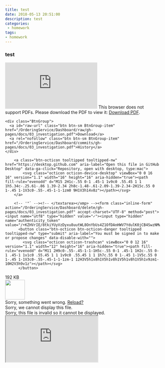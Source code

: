 ```yaml
---
title: test
date: 2018-05-13 20:51:00
description: test
categories:
 - homework
tags: 
- homework
---
```

### test

<object data="https://github.com/OrderingService/Dashboard/blob/gh-pages/docs/03_investigation.pdf" type="application/pdf" width="700px" height="700px">
    <embed src="https://github.com/OrderingService/Dashboard/blob/gh-pages/docs/03_investigation.pdf">
        This browser does not support PDFs. Please download the PDF to view it: <a href="https://github.com/OrderingService/Dashboard/blob/gh-pages/docs/03_investigation.pdf">Download PDF</a>.</p>
    </embed>
</object>


<div class="file">
    <div class="file-header">
  <div class="file-actions">

    <div class="BtnGroup">
      <a id="raw-url" class="btn btn-sm BtnGroup-item" href="/OrderingService/Dashboard/raw/gh-pages/docs/03_investigation.pdf">Download</a>
      <a rel="nofollow" class="btn btn-sm BtnGroup-item" href="/OrderingService/Dashboard/commits/gh-pages/docs/03_investigation.pdf">History</a>
    </div>

        <a class="btn-octicon tooltipped tooltipped-nw" href="https://desktop.github.com" aria-label="Open this file in GitHub Desktop" data-ga-click="Repository, open with desktop, type:mac">
            <svg class="octicon octicon-device-desktop" viewBox="0 0 16 16" version="1.1" width="16" height="16" aria-hidden="true"><path fill-rule="evenodd" d="M15 2H1c-.55 0-1 .45-1 1v9c0 .55.45 1 1 1h5.34c-.25.61-.86 1.39-2.34 2h8c-1.48-.61-2.09-1.39-2.34-2H15c.55 0 1-.45 1-1V3c0-.55-.45-1-1-1zm0 9H1V3h14v8z"></path></svg>
        </a>

        <!-- '"` --><!-- </textarea></xmp> --><form class="inline-form" action="/OrderingService/Dashboard/delete/gh-pages/docs/03_investigation.pdf" accept-charset="UTF-8" method="post"><input name="utf8" type="hidden" value="✓"><input type="hidden" name="authenticity_token" value="/+KZHVrIE/8tkiYUyVzDyxu8uutWL8OnYbUs4Z1OfDAnHWV7YdulK0jCB4SwzNMw/oEyb3qVN4EM6ygzOQHCaQ==">
          <button class="btn-octicon btn-octicon-danger tooltipped tooltipped-nw" type="submit" aria-label="You must be signed in to make or propose changes" data-disable-with="">
            <svg class="octicon octicon-trashcan" viewBox="0 0 12 16" version="1.1" width="12" height="16" aria-hidden="true"><path fill-rule="evenodd" d="M11 2H9c0-.55-.45-1-1-1H5c-.55 0-1 .45-1 1H2c-.55 0-1 .45-1 1v1c0 .55.45 1 1 1v9c0 .55.45 1 1 1h7c.55 0 1-.45 1-1V5c.55 0 1-.45 1-1V3c0-.55-.45-1-1-1zm-1 12H3V5h1v8h1V5h1v8h1V5h1v8h1V5h1v9zm1-10H2V3h9v1z"></path></svg>
          </button>
</form>  </div>

  <div class="file-info">
    192 KB
  </div>
</div>

    

  <div itemprop="text" class="blob-wrapper data type-text">
      
  <div class="render-wrapper">
    <div class="render-container js-render-target is-render-automatic is-render-requested is-render-failed" data-identity="03ebdcc9-5ea2-4204-86ef-ba0e1d0afe66" data-host="https://render.githubusercontent.com" data-type="pdf">
      <img class="octospinner" alt="" src="https://assets-cdn.github.com/images/spinners/octocat-spinner-128.gif" width="64" height="64">
      <div class="render-viewer-error">Sorry, something went wrong. <a href="https://github.com/OrderingService/Dashboard/blob/gh-pages/docs/03_investigation.pdf">Reload?</a></div>
      <div class="render-viewer-fatal">Sorry, we cannot display this file.</div>
      <div class="render-viewer-invalid">Sorry, this file is invalid so it cannot be displayed.</div>
      <iframe class="render-viewer" src="https://render.githubusercontent.com/view/pdf?commit=0f16dad191d128603282ff75212aacf6c4e055cd&amp;enc_url=68747470733a2f2f7261772e67697468756275736572636f6e74656e742e636f6d2f4f72646572696e67536572766963652f44617368626f6172642f306631366461643139316431323836303332383266663735323132616163663663346530353563642f646f63732f30335f696e7665737469676174696f6e2e706466&amp;nwo=OrderingService%2FDashboard&amp;path=docs%2F03_investigation.pdf&amp;repository_id=126482168&amp;repository_type=Repository#03ebdcc9-5ea2-4204-86ef-ba0e1d0afe66" sandbox="allow-scripts allow-same-origin allow-top-navigation ">Viewer requires iframe.</iframe>
    </div>
  </div>

  </div>

  </div>

  </div>
